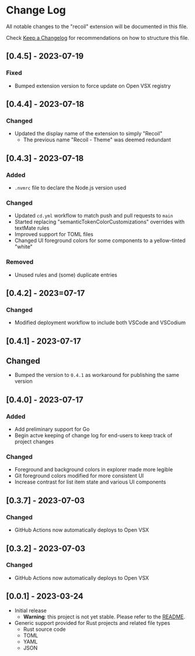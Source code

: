 # Change Log

All notable changes to the "recoil" extension will be documented in this file.

Check [Keep a Changelog](http://keepachangelog.com/) for recommendations on how to structure this file.

## [0.4.5] - 2023-07-19

### Fixed

- Bumped extension version to force update on Open VSX registry

## [0.4.4] - 2023-07-18

### Changed

- Updated the display name of the extension to simply "Recoil"
  - The previous name "Recoil - Theme" was deemed redundant

## [0.4.3] - 2023-07-18

### Added

- `.nvmrc` file to declare the Node.js version used

### Changed

- Updated `cd.yml` workflow to match push and pull requests to `main`
- Started replacing "semanticTokenColorCustomizations" overrides with textMate rules
- Improved support for TOML files
- Changed UI foreground colors for some components to a yellow-tinted "white"

### Removed

- Unused rules and (some) duplicate entries

## [0.4.2] - 2023=07-17

### Changed

- Modified deployment workflow to include both VSCode and VSCodium

## [0.4.1] - 2023-07-17

## Changed

- Bumped the version to `0.4.1` as workaround for publishing the same version

## [0.4.0] - 2023-07-17

### Added

- Add preliminary support for Go
- Begin actve keeping of change log for end-users to keep track of project changes

### Changed

- Foreground and background colors in explorer made more legible
- Git foreground colors modified for more consistent UI
- Increase contrast for list item state and various UI components

## [0.3.7] - 2023-07-03

### Changed

- GitHub Actions now automatically deploys to Open VSX

## [0.3.2] - 2023-07-03

### Changed

- GitHub Actions now automatically deploys to Open VSX

## [0.0.1] - 2023-03-24

- Initial release
  - **Warning**: this project is not yet stable. Please refer to the [README](/README.md).
- Generic support provided for Rust projects and related file types
  - Rust source code
  - TOML
  - YAML
  - JSON
